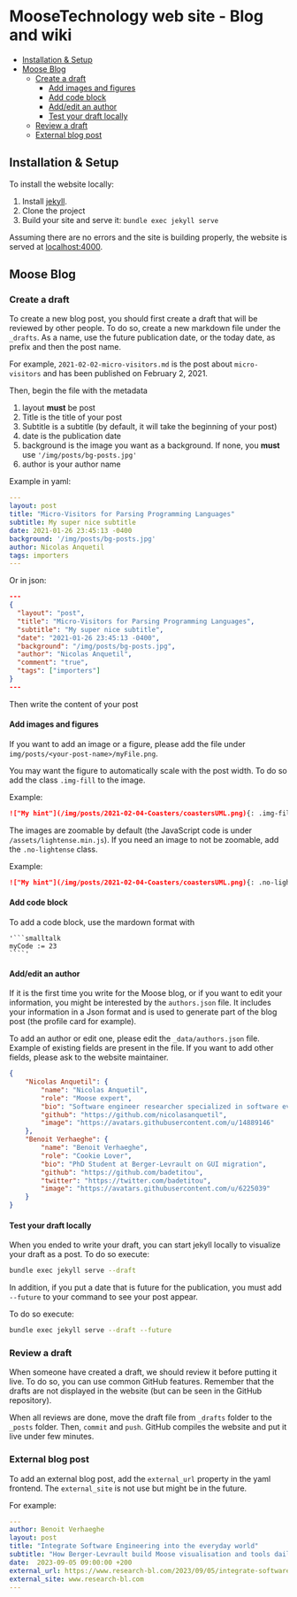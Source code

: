 # MooseTechnology web site - Blog and wiki <!-- omit in toc -->

- [Installation \& Setup](#installation--setup)
- [Moose Blog](#moose-blog)
  - [Create a draft](#create-a-draft)
    - [Add images and figures](#add-images-and-figures)
    - [Add code block](#add-code-block)
    - [Add/edit an author](#addedit-an-author)
    - [Test your draft locally](#test-your-draft-locally)
  - [Review a draft](#review-a-draft)
  - [External blog post](#external-blog-post)

## Installation & Setup

To install the website locally:

1. Install [jekyll](https://jekyllrb.com/docs/installation/).
2. Clone the project
3. Build your site and serve it: `bundle exec jekyll serve`

Assuming there are no errors and the site is building properly, the website is served at [localhost:4000](localhost:4000).

## Moose Blog

### Create a draft

To create a new blog post, you should first create a draft that will be reviewed by other people.
To do so, create a new markdown file under the `_drafts`.
As a name, use the future publication date, or the today date, as prefix and then the post name.

For example, `2021-02-02-micro-visitors.md` is the post about `micro-visitors` and has been published on February 2, 2021.

Then, begin the file with the metadata

1. layout **must** be post
2. Title is the title of your post
3. Subtitle is a subtitle (by default, it will take the beginning of your post)
4. date is the publication date
5. background is the image you want as a background. If none, you **must** use `'/img/posts/bg-posts.jpg'`
6. author is your author name

Example in yaml:

```yml
---
layout: post
title: "Micro-Visitors for Parsing Programming Languages"
subtitle: My super nice subtitle
date: 2021-01-26 23:45:13 -0400
background: '/img/posts/bg-posts.jpg'
author: Nicolas Anquetil
tags: importers
---
```

Or in json:

```json
---
{
  "layout": "post",
  "title": "Micro-Visitors for Parsing Programming Languages",
  "subtitle": "My super nice subtitle",
  "date": "2021-01-26 23:45:13 -0400",
  "background": "/img/posts/bg-posts.jpg",
  "author": "Nicolas Anquetil",
  "comment": "true",
  "tags": ["importers"]
}
---
```

Then write the content of your post

#### Add images and figures

If you want to add an image or a figure, please add the file under `img/posts/<your-post-name>/myFile.png`.

You may want the figure to automatically scale with the post width.
To do so add the class `.img-fill` to the image.

Example:

```md
!["My hint"](/img/posts/2021-02-04-Coasters/coastersUML.png){: .img-fill }
```

The images are zoomable by default (the JavaScript code is under `/assets/lightense.min.js`).
If you need an image to not be zoomable, add the `.no-lightense` class.

Example:

```md
!["My hint"](/img/posts/2021-02-04-Coasters/coastersUML.png){: .no-lightense }
```

#### Add code block

To add a code block, use the mardown format with

```smalltalk
'```smalltalk
myCode := 23
````'
```

#### Add/edit an author

If it is the first time you write for the Moose blog, or if you want to edit your information, you might be interested by the `authors.json` file.
It includes your information in a Json format and is used to generate part of the blog post (the profile card for example).

To add an author or edit one, please edit the `_data/authors.json` file.
Example of existing fields are present in the file.
If you want to add other fields, please ask to the website maintainer.

```json
{
    "Nicolas Anquetil": {
        "name": "Nicolas Anquetil",
        "role": "Moose expert",
        "bio": "Software engineer researcher specialized in software evolution",
        "github": "https://github.com/nicolasanquetil",
        "image": "https://avatars.githubusercontent.com/u/14889146"
    },
    "Benoit Verhaeghe": {
        "name": "Benoit Verhaeghe",
        "role": "Cookie Lover",
        "bio": "PhD Student at Berger-Levrault on GUI migration",
        "github": "https://github.com/badetitou",
        "twitter": "https://twitter.com/badetitou",
        "image": "https://avatars.githubusercontent.com/u/6225039"
    }
}
```

#### Test your draft locally

When you ended to write your draft, you can start jekyll locally to visualize your draft as a post.
To do so execute:

```sh
bundle exec jekyll serve --draft
```


In addition, if you put a date that is future for the publication, you must add `--future` to your command to see your post appear.

To do so execute:

```sh
bundle exec jekyll serve --draft --future
```

### Review a draft

When someone have created a draft, we should review it before putting it live.
To do so, you can use common GitHub features.
Remember that the drafts are not displayed in the website (but can be seen in the GitHub repository).

When all reviews are done, move the draft file from `_drafts` folder to the `_posts` folder.
Then, `commit` and `push`.
GitHub compiles the website and put it live under few minutes.

### External blog post

To add an external blog post, add the `external_url` property in the yaml frontend.
The `external_site` is not use but might be in the future.

For example:

```yml
---
author: Benoit Verhaeghe
layout: post
title: "Integrate Software Engineering into the everyday world"
subtitle: "How Berger-Levrault build Moose visualisation and tools daily using CI"
date:  2023-09-05 09:00:00 +200
external_url: https://www.research-bl.com/2023/09/05/integrate-software-engineering-into-the-everyday-world/
external_site: www.research-bl.com
---
```